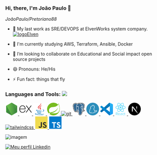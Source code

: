 ### Hi, there, I'm João Paulo 👋


*JoãoPaulo/Pretoriano88* 


- 🔭 My last work as SRE/DEVOPS at ElvenWorks system company. [![logoElven](https://elven.works/wp-content/uploads/2022/01/favicon_site-1.png)](https://elven.works/)

- 🌱 I'm currently studying AWS, Terraform, Ansible, Docker
- 👯 I’m looking to collaborate on Educational and Social impact open source projects
- 😄 Pronouns: He/His
- ⚡ Fun fact: things that fly


<h3 align="left">Languages and Tools: <img src="https://media.giphy.com/media/WUlplcMpOCEmTGBtBW/giphy.gif" width="30"></h3>
<p align="left">
<a href="https://nodejs.org/en/" target="_blank"> <img src="https://github.com/devicons/devicon/blob/master/icons/nodejs/nodejs-original.svg" alt="nodejs" width="40" height="40"/> </a>
<a href="https://expressjs.com/pt-br/" target="_blank"> <img src="https://github.com/devicons/devicon/blob/master/icons/express/express-original.svg" alt="express" width="40" height="40"/> </a>
<a href="https://dev.java/learn/" target="_blank"> <img src="https://github.com/devicons/devicon/blob/master/icons/java/java-original.svg" alt="java" width="40" height="40"/> </a> 
<a href="https://spring.io/" target="_blank"> <img src="https://github.com/devicons/devicon/blob/master/icons/spring/spring-original.svg" alt="spring" width="40" height="40"/> </a>
<a href="https://git-scm.com/" target="_blank"> <img src="https://www.vectorlogo.zone/logos/git-scm/git-scm-icon.svg" alt="git" width="40" height="40"/> </a> 
<a href="https://www.postgresql.org/" target="_blank"> <img src="https://github.com/devicons/devicon/blob/master/icons/postgresql/postgresql-original.svg" alt="postgresql" width="40" height="40"/> </a>
<a href="https://yarnpkg.com/" target="_blank"> <img src="https://github.com/devicons/devicon/blob/master/icons/yarn/yarn-original.svg" alt="yarn" width="40" height="40"/> </a>
<a href="https://code.visualstudio.com/" target="_blank"> <img src="https://github.com/devicons/devicon/blob/master/icons/vscode/vscode-original.svg" alt="vscode" width="40" height="40"/> </a>
<a href="https://reactjs.org/" target="_blank"> <img src="https://raw.githubusercontent.com/devicons/devicon/master/icons/react/react-original-wordmark.svg" alt="react" width="40" height="40"/> </a>
<a href="https://nextjs.org/" target="_blank"> <img src="https://github.com/devicons/devicon/blob/master/icons/nextjs/nextjs-original.svg" alt="nextjs" width="40" height="40"/> </a>
<a href="https://tailwindcss.com" target="_blank"> <img src="https://upload.wikimedia.org/wikipedia/commons/d/d5/Tailwind_CSS_Logo.svg" alt="tailwindcss" width="40" height="40"/> </a>
<a href="https://developer.mozilla.org/en-US/docs/Web/JavaScript" target="_blank"> <img src="https://raw.githubusercontent.com/devicons/devicon/master/icons/javascript/javascript-original.svg" alt="javascript" width="40" height="40"/> </a>
<a href="https://www.typescriptlang.org/" target="_blank"> <img src="https://github.com/devicons/devicon/blob/master/icons/typescript/typescript-original.svg" alt="html5" width="40" height="40"/> </a>
</p>

![imagem](https://github-readme-stats.vercel.app/api?username=Pretoriano88&show_icons=true&theme=dark)

[![Meu perfil Linkedin](https://img.shields.io/badge/-LinkedIn-060606?style=flat&labelColor=0D0D0D&logo=Linkedin&Color=white)](https://www.linkedin.com/in/jo%C3%A3o-paulo-de-sousa-oliveira-b827257a/)

